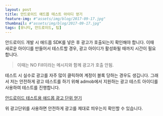 ```yaml
---
layout: post
title: 안드로이드 애드몹 테스트 아이디 얻기
feature-img: #"assets/img/blog/2017-09-17.jpg"
thumbnail: #"assets/img/blog/2017-09-17.jpg"
tags: [유니티, 안드로이드, 팁]
---
```


안드로이드 개발 시 애드몹 SDK를 넣은 후 광고가 호출되는지 확인해야 합니다. 이때 새로운 아이디를 만들어서 테스트할 경우, 광고 아이디가 활성화될 때까지 시간이 필요합니다.
> 이때는 NO Fill이라는 메시지와 함께 광고가 호출 안됨. 

테스트 시 실수로 광고를 자주 많이 클릭하여 계정이 블록 당하는 경우도 생깁니다. 그래서 저는 안전하게 광고 테스트를 하기 위해 admob에서 지원하는 광고 테스트 아이디를 사용하여 테스트를 진행합니다.

[안드로이드 테스트용 애드몹 광고 단위 얻기](https://developers.google.com/admob/android/test-ads)

위 광고단위를 사용하면 안전하게 광고를 제대로 띄우는지 확인할 수 있습니다.